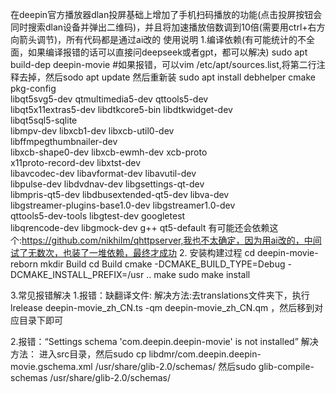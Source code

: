 在deepin官方播放器dlan投屏基础上增加了手机扫码播放的功能(点击投屏按钮会同时搜索dlan设备并弹出二维码)，并且将加速播放倍数调到10倍(需要用ctrl+右方向箭头调节)，所有代码都是通过ai改的
使用说明
1.编译依赖(有可能统计的不全面，如果编译报错的话可以直接问deepseek或者gpt，都可以解决)
sudo apt build-dep deepin-movie #如果报错，可以vim /etc/apt/sources.list,将第二行注释去掉，然后sodo apt update 然后重新装
sudo apt install debhelper   cmake   pkg-config   \
                libqt5svg5-dev   qtmultimedia5-dev   qttools5-dev  \
                libqt5x11extras5-dev   libdtkcore5-bin   libdtkwidget-dev  \
                libqt5sql5-sqlite  \
                libmpv-dev   libxcb1-dev   libxcb-util0-dev  \
                libffmpegthumbnailer-dev  \
                libxcb-shape0-dev  libxcb-ewmh-dev   xcb-proto  \
                x11proto-record-dev   libxtst-dev  \
                libavcodec-dev   libavformat-dev  libavutil-dev  \
                libpulse-dev   libdvdnav-dev   libgsettings-qt-dev  \
                libmpris-qt5-dev   libdbusextended-qt5-dev   libva-dev  \
                libgstreamer-plugins-base1.0-dev   libgstreamer1.0-dev  \
			    qttools5-dev-tools  libgtest-dev googletest \
				libqrencode-dev libgmock-dev g++   qt5-default
有可能还会依赖这个:https://github.com/nikhilm/qhttpserver,我也不太确定，因为用ai改的，中间试了无数次，也装了一堆依赖，最终才成功
2. 安装构建过程
cd deepin-movie-reborn
mkdir Build
cd Build
cmake -DCMAKE_BUILD_TYPE=Debug -DCMAKE_INSTALL_PREFIX=/usr ..
make
sudo make install

3.常见报错解决
1.报错：缺翻译文件:
解决方法:去translations文件夹下，执行lrelease  deepin-movie_zh_CN.ts  -qm deepin-movie_zh_CN.qm ，然后移到对应目录下即可

2.报错：“Settings schema 'com.deepin.deepin-movie' is not installed”
解决方法：	进入src目录，然后sudo cp libdmr/com.deepin.deepin-movie.gschema.xml /usr/share/glib-2.0/schemas/
 	        然后sudo glib-compile-schemas /usr/share/glib-2.0/schemas/
